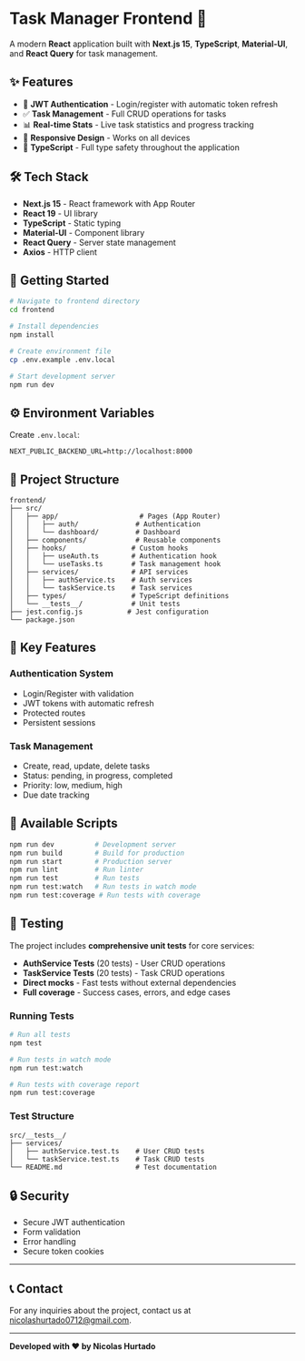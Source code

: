 # Task Manager Frontend 🚀

A modern **React** application built with **Next.js 15**, **TypeScript**, **Material-UI**, and **React Query** for task management.

## ✨ Features

- 🔐 **JWT Authentication** - Login/register with automatic token refresh
- ✅ **Task Management** - Full CRUD operations for tasks
- 📊 **Real-time Stats** - Live task statistics and progress tracking
- 📱 **Responsive Design** - Works on all devices
- 🎯 **TypeScript** - Full type safety throughout the application

## 🛠️ Tech Stack

- **Next.js 15** - React framework with App Router
- **React 19** - UI library
- **TypeScript** - Static typing
- **Material-UI** - Component library
- **React Query** - Server state management
- **Axios** - HTTP client

## 🚀 Getting Started

```bash
# Navigate to frontend directory
cd frontend

# Install dependencies
npm install

# Create environment file
cp .env.example .env.local

# Start development server
npm run dev
```

## ⚙️ Environment Variables

Create `.env.local`:

```env
NEXT_PUBLIC_BACKEND_URL=http://localhost:8000
```

## 📁 Project Structure

```
frontend/
├── src/
│   ├── app/                    # Pages (App Router)
│   │   ├── auth/              # Authentication
│   │   └── dashboard/         # Dashboard
│   ├── components/            # Reusable components
│   ├── hooks/                # Custom hooks
│   │   ├── useAuth.ts        # Authentication hook
│   │   └── useTasks.ts       # Task management hook
│   ├── services/             # API services
│   │   ├── authService.ts    # Auth services
│   │   └── taskService.ts    # Task services
│   ├── types/                # TypeScript definitions
│   └── __tests__/            # Unit tests
├── jest.config.js           # Jest configuration
└── package.json
```

## 🎯 Key Features

### Authentication System
- Login/Register with validation
- JWT tokens with automatic refresh
- Protected routes
- Persistent sessions

### Task Management
- Create, read, update, delete tasks
- Status: pending, in progress, completed
- Priority: low, medium, high
- Due date tracking

## 🔧 Available Scripts

```bash
npm run dev          # Development server
npm run build        # Build for production
npm run start        # Production server
npm run lint         # Run linter
npm run test         # Run tests
npm run test:watch   # Run tests in watch mode
npm run test:coverage # Run tests with coverage
```

## 🧪 Testing

The project includes **comprehensive unit tests** for core services:

- **AuthService Tests** (20 tests) - User CRUD operations
- **TaskService Tests** (20 tests) - Task CRUD operations
- **Direct mocks** - Fast tests without external dependencies
- **Full coverage** - Success cases, errors, and edge cases

### Running Tests

```bash
# Run all tests
npm test

# Run tests in watch mode
npm run test:watch

# Run tests with coverage report
npm run test:coverage
```

### Test Structure

```
src/__tests__/
├── services/
│   ├── authService.test.ts    # User CRUD tests
│   └── taskService.test.ts    # Task CRUD tests
└── README.md                  # Test documentation
```

## 🔒 Security

- Secure JWT authentication
- Form validation
- Error handling
- Secure token cookies

---
## 📞 Contact

For any inquiries about the project, contact us at [nicolashurtado0712@gmail.com](mailto:nicolashurtado0712@gmail.com).

---

**Developed with ❤️ by Nicolas Hurtado**
